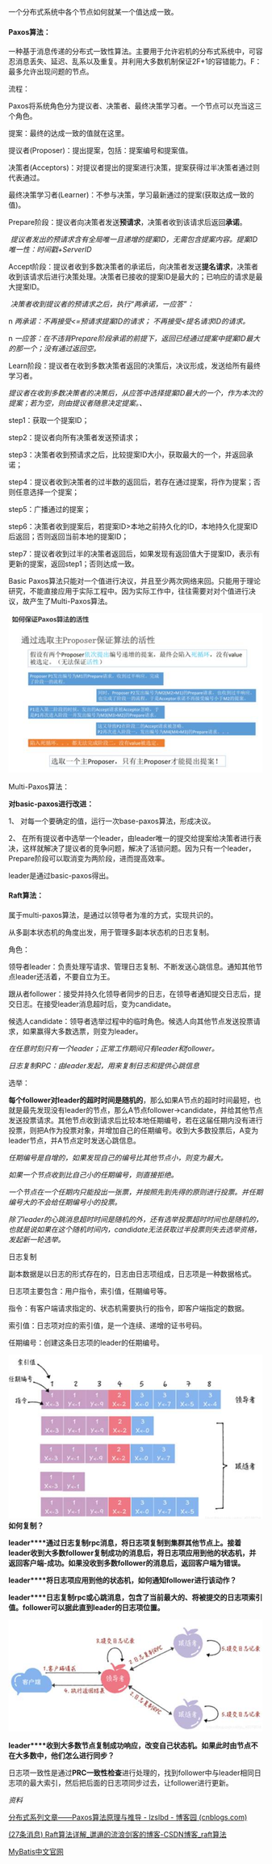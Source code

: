 一个分布式系统中各个节点如何就某一个值达成一致。

 

#### Paxos算法：

一种基于消息传递的分布式一致性算法。主要用于允许宕机的分布式系统中，可容忍消息丢失、延迟、乱系以及重复。并利用大多数机制保证2F+1的容错能力。F：最多允许出现问题的节点。

流程：

Paxos将系统角色分为提议者、决策者、最终决策学习者。一个节点可以充当这三个角色。

提案：最终的达成一致的值就在这里。

提议者(Proposer)：提出提案，包括：提案编号和提案值。

决策者(Acceptors)：对提议者提出的提案进行决策，提案获得过半决策者通过则代表通过。

最终决策学习者(Learner)：不参与决策，学习最新通过的提案(获取达成一致的值)。

 

Prepare阶段：提议者向决策者发送**预请求**，决策者收到该请求后返回**承诺**。

​            *提议者发出的预请求含有全局唯一且递增的提案ID，无需包含提案内容。
​            提案ID唯一性：时间戳+ServerID*

Accept阶段：提议者收到多数决策者的承诺后，向决策者发送**提名请求**，决策者收到该请求后进行决策处理。决策者已接收的提案ID是最大的；已响应的请求是最大提案ID。

​           *决策者收到提议者的预请求之后，执行“两承诺，一应答”：*

n *两承诺：不再接受<=预请求提案ID的请求；
 不再接受<提名请求ID的请求。*

n *一应答：在不违背Prepare阶段承诺的前提下，返回已经通过提案中提案ID最大的那一个；没有通过返回空。*

Learn阶段：提议者在收到多数决策者返回的决策后，决议形成，发送给所有最终学习者。

*提议者在收到多数决策者的决策后，从应答中选择提案ID最大的一个，作为本次的提案；若为空，则由提议者随意决定提案。、*

step1：获取一个提案ID；

step2：提议者向所有决策者发送预请求；

step3：决策者收到预请求之后，比较提案ID大小，获取最大的一个，并返回承诺；

step4：提议者收到决策者的过半数的返回后，若存在通过提案，将作为提案；否则任意选择一个提案；

step5：广播通过的提案；

step6：决策者收到提案后，若提案ID>本地之前持久化的ID，本地持久化提案ID后返回；否则返回当前本地的提案ID；

step7：提议者收到过半的决策者返回后，如果发现有返回值大于提案ID，表示有更新的提案，返回step1；否则达成一致。

Basic Paxos算法只能对一个值进行决议，并且至少两次网络来回。只能用于理论研究，不能直接应用于实际工程中。因为实际工作中，往往需要对对个值进行决议，故产生了Multi-Paxos算法。

![img](分布式一致性算法.assets/clip_image002.jpg)

Multi-Paxos算法：

**对basic-paxos进行改进：**

1、 对每一个要确定的值，运行一次base-paxos算法，形成决议。

2、 在所有提议者中选举一个leader，由leader唯一的提交给提案给决策者进行表决，这样就解决了提议者的竞争问题，解决了活锁问题。因为只有一个leader，Prepare阶段可以取消变为两阶段，进而提高效率。

leader是通过basic-paxos得出。

#### Raft算法：

属于multi-paxos算法，是通过以领导者为准的方式，实现共识的。

从多副本状态机的角度出发，用于管理多副本状态机的日志复制。

角色：

领导者leader：负责处理写请求、管理日志复制、不断发送心跳信息。通知其他节点leader还活着，不要自立为王。

跟从者follower：接受并持久化领导者同步的日志，在领导者通知提交日志后，提交日志。在接受leader消息超时后，变为candidate。

候选人candidate：领导者选举过程中的临时角色。候选人向其他节点发送投票请求，如果赢得大多数选票，则变为leader。

*在任意时刻只有一个leader；正常工作期间只有leader和follower。*

*日志复制RPC：由leader发起，用来复制日志和提供心跳信息*

选举：

**每个follower对leader的超时时间是随机的**，那么如果A节点的超时时间最短，也就是最先发现没有leader的节点，那么A节点follower->candidate，并给其他节点发送投票请求。其他节点收到请求后比较本地任期编号，若在这届任期内没有进行投票，则把A作为投票对象，并增加自己的任期编号。收到大多数投票后，A变为leader节点，并A节点定时发送心跳信息。

*任期编号是自增的，如果发现自己的编号比其他节点小，则变为最大。*

*如果一个节点收到比自己小的任期编号，则直接拒绝。*

*一个节点在一个任期内只能投出一张票，并按照先到先得的原则进行投票。并任期编号大的不会给任期编号小的投票。*

*除了leader的心跳消息超时时间是随机的外，还有选举投票超时时间也是随机的，也就是说如果在这个随机时间内，candidate无法获取过半投票则失去选举资格，发起新一轮选举。*

日志复制

副本数据是以日志的形式存在的，日志由日志项组成，日志项是一种数据格式。

日志项主要包含：用户指令，索引值，任期编号等。

指令：有客户端请求指定的、状态机需要执行的指令，即客户端指定的数据。

索引值：日志项对应的索引值，是一个连续、递增的证书号码。

任期编号：创建这条日志项的leader的任期编号。

![img](分布式一致性算法.assets/clip_image004.jpg)**如何复制？**

**leader****通过日志复制rpc消息，将日志项复制到集群其他节点上。接着leader收到大多数follower复制成功的消息后，将日志项应用到他的状态机，并返回客户端-成功。如果没收到多数follower的消息后，返回客户端为错误。**

**leader****将日志项应用到他的状态机，如何通知follower进行该动作？**

**leader****日志复制rpc或心跳消息，包含了当前最大的、将被提交的日志项索引值。follower可以据此直到leader的日志项位置。**

![img](分布式一致性算法.assets/clip_image006.jpg)

**leader****收到大多数节点复制成功响应，改变自己状态机。如果此时由节点不在大多数中，他们怎么进行同步？**

日志项一致性是通过**PRC一致性检查**进行处理的，找到follower中与leader相同日志项的最大索引，然后把后面的日志项同步过去，让follower进行更新。

 

 

*资料*

[分布式系列文章——Paxos算法原理与推导 - lzslbd - 博客园 (cnblogs.com)](https://www.cnblogs.com/linbingdong/p/6253479.html)

[(27条消息) Raft算法详解_邋遢的流浪剑客的博客-CSDN博客_raft算法](https://blog.csdn.net/qq_40378034/article/details/117404484)

[MyBatis中文官网](http://www.mybatis.cn/raft/1583.html)